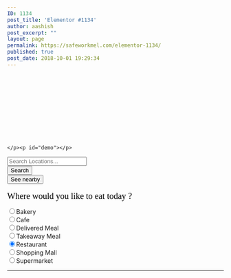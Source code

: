 ```yaml
---
ID: 1134
post_title: 'Elementor #1134'
author: aashish
post_excerpt: ""
layout: page
permalink: https://safeworkmel.com/elementor-1134/
published: true
post_date: 2018-10-01 19:29:34
---
```

<!-- wp:fl-builder/layout /-->

<p><br>
<br>
</p>
<style>
        input[type=text], select, textarea {<br />
            width: 50%;<br />
            padding: 20px;<br />
            border: 1px solid #ccc;<br />
            border-radius: 12px;<br />
            resize: vertical;<br />
        }<br />
        .button {<br />
            background-color: #008CBA;<br />
            border: none;<br />
            color: white;<br />
            padding: 11px;<br />
            text-align: center;<br />
            text-decoration: none;<br />
            display: inline-block;<br />
            font-size: 16px;<br />
            margin: 4px 2px;<br />
            cursor: pointer;<br />
        }<br />
        .button1 {<br />
            border-radius: 12px;<br />
            width: 150px;<br />
        }<br />
    </style>
<p>    <meta charset="UTF-8"><br>
    <meta name="viewport" content="width=device-width, initial-scale=1.0"><br>
    <meta http-equiv="X-UA-Compatible" content="ie=edge"><br>
    <!--https://code.jquery.com/jquery-3.3.1.js
    https://code.jquery.com/jquery-3.3.1.min.js --><br>
    <title>Near Restaurant</title>
    <link rel="stylesheet" href="https://fonts.googleapis.com/css?family=Open+Sans:300,400"><!-- Google web font "Open Sans" --><br>
<br>

    </p><p id="demo"></p>
<p>                        <input type="text" id="localtion" name="localtion" placeholder="Search Locations..." required=""><br>
                        <button type="submit" onclick="codeAddress()">Search</button><br>
                        <button onclick="getLocation()" type="submit">See nearby</button><br>
                <br>
                    <label for="placeType" style="font-family:Tahoma;font-size:20px;color:black">Where would you like to eat today ?</label></p>
<p>                    <input type="radio" name="foodType" value="bakery" onchange="initialize()">Bakery<br>
                    <input style="font-family:Tahoma;padding-left:5px" type="radio" name="foodType" value="cafe" onchange="initialize()">Cafe<br>
                    <input style="font-family:Tahoma" type="radio" name="foodType" value="meal_delivery" onchange="initialize()">Delivered Meal<br>
                    <input style="font-family:Tahoma" type="radio" name="foodType" value="meal_takeaway" onchange="initialize()">Takeaway Meal<br>
                    <input style="font-family:Tahoma" type="radio" name="foodType" checked="checked" value="restaurant" onchange="initialize()">Restaurant<br>
                    <input style="font-family:Tahoma" type="radio" name="foodType" value="shopping_mall" onchange="initialize()">Shopping Mall<br>
                    <input style="font-family:Tahoma" type="radio" name="foodType" value="supermarket" onchange="initialize()">Supermarket<br>
                </p>
<hr>
<br>
<p></p>